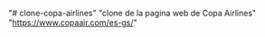 "# clone-copa-airlines" 
"clone de la pagina web de Copa Airlines"
"https://www.copaair.com/es-gs/"
